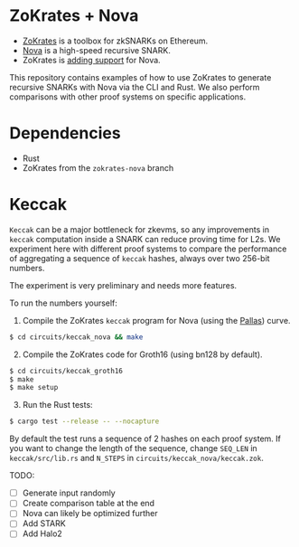 # ZoKrates + Nova

- [ZoKrates](zokrates.github.io/) is a toolbox for zkSNARKs on Ethereum. 
- [Nova](https://github.com/microsoft/Nova) is a high-speed recursive SNARK.
- ZoKrates is [adding support](https://github.com/Zokrates/ZoKrates/pull/1235) for Nova.

This repository contains examples of how to use ZoKrates to generate recursive
SNARKs with Nova via the CLI and Rust. We also perform comparisons with other
proof systems on specific applications.

# Dependencies

- Rust
- ZoKrates from the `zokrates-nova` branch

# Keccak

`Keccak` can be a major bottleneck for zkevms, so any improvements in `keccak`
computation inside a SNARK can reduce proving time for L2s. We experiment here
with different proof systems to compare the performance of aggregating a
sequence of `keccak` hashes, always over two 256-bit numbers.

The experiment is very preliminary and needs more features.

To run the numbers yourself:

1. Compile the ZoKrates `keccak` program for Nova (using the [Pallas](https://github.com/zcash/pasta)) curve.
```bash
$ cd circuits/keccak_nova && make
```

2. Compile the ZoKrates code for Groth16  (using bn128 by default).
```bash
$ cd circuits/keccak_groth16
$ make
$ make setup
```

3. Run the Rust tests:
```bash
$ cargo test --release -- --nocapture
```

By default the test runs a sequence of 2 hashes on each proof system.  If you
want to change the length of the sequence, change `SEQ_LEN` in
`keccak/src/lib.rs` and `N_STEPS` in `circuits/keccak_nova/keccak.zok`.

TODO:

- [ ] Generate input randomly
- [ ] Create comparison table at the end
- [ ] Nova can likely be optimized further
- [ ] Add STARK
- [ ] Add Halo2
